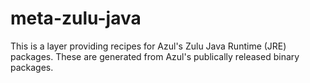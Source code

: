 meta-zulu-java
==============

This is a layer providing recipes for Azul's Zulu Java Runtime (JRE)
packages. These are generated from Azul's publically released binary
packages.

